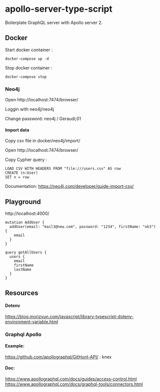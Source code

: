 # apollo-server-type-script
Boilerplate GraphQL server with Apollo server 2. 

## Docker
Start docker container :

```ssh
docker-compose up -d
```

Stop docker container :

```ssh
docker-compose stop
```

### Neo4j
Open http://localhost:7474/browser/

Loggin with neo4j/neo4j 

Change password: neo4j / Geraudi;01

#### Import data
Copy csv file in docker/neo4j/import/

Open http://localhost:7474/browser/

Copy Cypher query :

```
LOAD CSV WITH HEADERS FROM "file:///users.csv" AS row
CREATE (n:User)
SET n = row
```

Documentation: https://neo4j.com/developer/guide-import-csv/


## Playground
http://localhost:4000/

```
mutation AddUser {
  addUser(email: "mail3@new.com", password: "1234", firstName: "ok3") {
    email
  }
}

query getAllUsers {
  users {
    email
    firstName
    lastName
  }
}
```

## Resources

#### Dotenv
https://blog.morizyun.com/javascript/library-typescript-dotenv-environment-variable.html

### Graphql Apollo

#### Example:
https://github.com/apollographql/GitHunt-API/ : knex

#### Doc:
https://www.apollographql.com/docs/guides/access-control.html
https://www.apollographql.com/docs/graphql-tools/connectors.html

